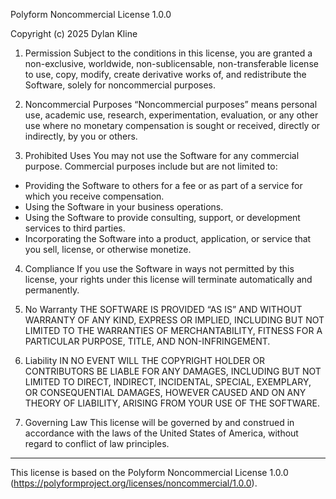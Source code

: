 Polyform Noncommercial License 1.0.0

Copyright (c) 2025 Dylan Kline

1. Permission
Subject to the conditions in this license, you are granted a non-exclusive,
worldwide, non-sublicensable, non-transferable license to use, copy, modify,
create derivative works of, and redistribute the Software, solely for
noncommercial purposes.

2. Noncommercial Purposes
“Noncommercial purposes” means personal use, academic use, research,
experimentation, evaluation, or any other use where no monetary compensation
is sought or received, directly or indirectly, by you or others.

3. Prohibited Uses
You may not use the Software for any commercial purpose. Commercial purposes
include but are not limited to:
- Providing the Software to others for a fee or as part of a service for which
  you receive compensation.
- Using the Software in your business operations.
- Using the Software to provide consulting, support, or development services
  to third parties.
- Incorporating the Software into a product, application, or service that you
  sell, license, or otherwise monetize.

4. Compliance
If you use the Software in ways not permitted by this license, your rights
under this license will terminate automatically and permanently.

5. No Warranty
THE SOFTWARE IS PROVIDED “AS IS” AND WITHOUT WARRANTY OF ANY KIND, EXPRESS OR
IMPLIED, INCLUDING BUT NOT LIMITED TO THE WARRANTIES OF MERCHANTABILITY,
FITNESS FOR A PARTICULAR PURPOSE, TITLE, AND NON-INFRINGEMENT.

6. Liability
IN NO EVENT WILL THE COPYRIGHT HOLDER OR CONTRIBUTORS BE LIABLE FOR ANY
DAMAGES, INCLUDING BUT NOT LIMITED TO DIRECT, INDIRECT, INCIDENTAL, SPECIAL,
EXEMPLARY, OR CONSEQUENTIAL DAMAGES, HOWEVER CAUSED AND ON ANY THEORY OF
LIABILITY, ARISING FROM YOUR USE OF THE SOFTWARE.

7. Governing Law
This license will be governed by and construed in accordance with the laws of
the United States of America, without regard to conflict of law principles.

---
This license is based on the Polyform Noncommercial License 1.0.0
(https://polyformproject.org/licenses/noncommercial/1.0.0).

